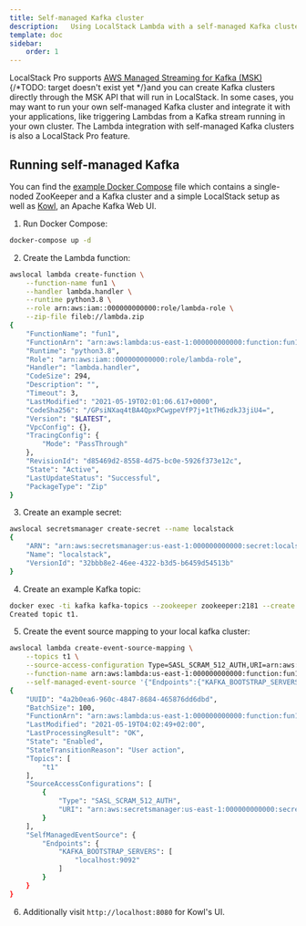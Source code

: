 ```yaml
---
title: Self-managed Kafka cluster
description:   Using LocalStack Lambda with a self-managed Kafka cluster.
template: doc
sidebar:
    order: 1
---
```


LocalStack Pro supports [AWS Managed Streaming for Kafka (MSK)](/aws/services/msk) {/*TODO: target doesn't exist yet */}and you can create Kafka clusters directly through the MSK API that will run in LocalStack.
In some cases, you may want to run your own self-managed Kafka cluster and integrate it with your applications, like triggering Lambdas from a Kafka stream running in your own cluster.
The Lambda integration with self-managed Kafka clusters is also a LocalStack Pro feature.

## Running self-managed Kafka

You can find the [example Docker Compose](docker-compose.yml) file which contains a single-noded ZooKeeper and a Kafka cluster and a simple LocalStack setup as well as [Kowl](https://github.com/cloudhut/kowl), an Apache Kafka Web UI.

1. Run Docker Compose:

```bash showshowLineNumbers
docker-compose up -d
```

2. Create the Lambda function:

```bash showshowLineNumbers
awslocal lambda create-function \
    --function-name fun1 \
    --handler lambda.handler \
    --runtime python3.8 \
    --role arn:aws:iam::000000000000:role/lambda-role \
    --zip-file fileb://lambda.zip
{
    "FunctionName": "fun1",
    "FunctionArn": "arn:aws:lambda:us-east-1:000000000000:function:fun1",
    "Runtime": "python3.8",
    "Role": "arn:aws:iam::000000000000:role/lambda-role",
    "Handler": "lambda.handler",
    "CodeSize": 294,
    "Description": "",
    "Timeout": 3,
    "LastModified": "2021-05-19T02:01:06.617+0000",
    "CodeSha256": "/GPsiNXaq4tBA4QpxPCwgpeVfP7j+1tTH6zdkJ3jiU4=",
    "Version": "$LATEST",
    "VpcConfig": {},
    "TracingConfig": {
        "Mode": "PassThrough"
    },
    "RevisionId": "d85469d2-8558-4d75-bc0e-5926f373e12c",
    "State": "Active",
    "LastUpdateStatus": "Successful",
    "PackageType": "Zip"
}
```

3. Create an example secret:

```bash showshowLineNumbers
awslocal secretsmanager create-secret --name localstack
{
    "ARN": "arn:aws:secretsmanager:us-east-1:000000000000:secret:localstack-TDIuI",
    "Name": "localstack",
    "VersionId": "32bbb8e2-46ee-4322-b3d5-b6459d54513b"
}
```

4. Create an example Kafka topic:

```bash showshowLineNumbers
docker exec -ti kafka kafka-topics --zookeeper zookeeper:2181 --create --replication-factor 1 --partitions 1 --topic t1
Created topic t1.
```

5. Create the event source mapping to your local kafka cluster:

```bash showshowLineNumbers
awslocal lambda create-event-source-mapping \
    --topics t1 \
    --source-access-configuration Type=SASL_SCRAM_512_AUTH,URI=arn:aws:secretsmanager:us-east-1:000000000000:secret:localstack-TDIuI \
    --function-name arn:aws:lambda:us-east-1:000000000000:function:fun1 \
    --self-managed-event-source '{"Endpoints":{"KAFKA_BOOTSTRAP_SERVERS":["localhost:9092"]}}'
{
    "UUID": "4a2b0ea6-960c-4847-8684-465876dd6dbd",
    "BatchSize": 100,
    "FunctionArn": "arn:aws:lambda:us-east-1:000000000000:function:fun1",
    "LastModified": "2021-05-19T04:02:49+02:00",
    "LastProcessingResult": "OK",
    "State": "Enabled",
    "StateTransitionReason": "User action",
    "Topics": [
        "t1"
    ],
    "SourceAccessConfigurations": [
        {
            "Type": "SASL_SCRAM_512_AUTH",
            "URI": "arn:aws:secretsmanager:us-east-1:000000000000:secret:localstack-TDIuI"
        }
    ],
    "SelfManagedEventSource": {
        "Endpoints": {
            "KAFKA_BOOTSTRAP_SERVERS": [
                "localhost:9092"
            ]
        }
    }
}
```

6. Additionally visit `http://localhost:8080` for Kowl's UI.